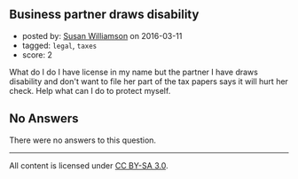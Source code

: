 ## Business partner draws disability

- posted by: [Susan Williamson](https://stackexchange.com/users/8023209/susan-williamson) on 2016-03-11
- tagged: `legal`, `taxes`
- score: 2

What do I do I have license in my name but the partner I have draws disability and don't want to file her part of the tax papers says it will hurt her check. Help what can I do to protect myself.

## No Answers

There were no answers to this question.


---

All content is licensed under [CC BY-SA 3.0](https://creativecommons.org/licenses/by-sa/3.0/).
